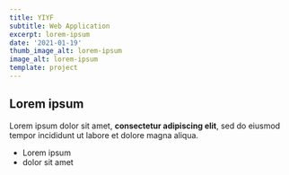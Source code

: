 ```yaml
---
title: YIYF
subtitle: Web Application
excerpt: lorem-ipsum
date: '2021-01-19'
thumb_image_alt: lorem-ipsum
image_alt: lorem-ipsum
template: project
---
```

## Lorem ipsum

Lorem ipsum dolor sit amet, **consectetur adipiscing elit**, sed do eiusmod tempor incididunt ut labore et dolore magna aliqua.

- Lorem ipsum
- dolor sit amet